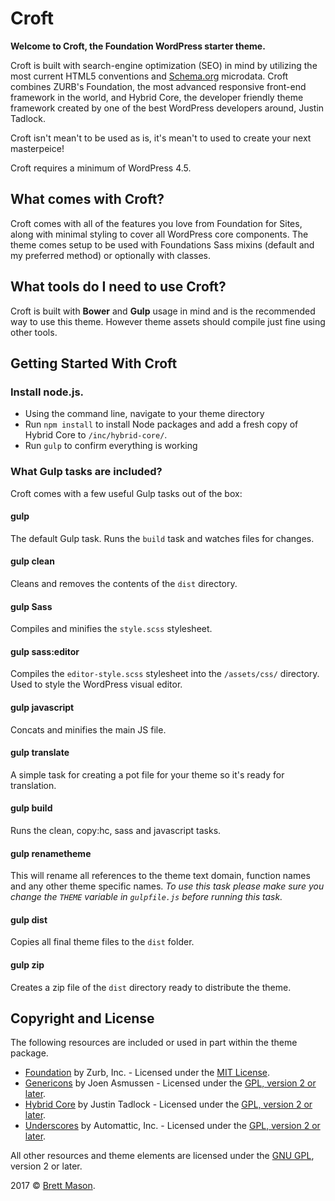 # Croft
**Welcome to Croft, the Foundation WordPress starter theme.**

Croft is built with search-engine optimization (SEO) in mind by utilizing the most current HTML5 conventions and [Schema.org](http://schema.org) microdata.
Croft combines ZURB's Foundation, the most advanced responsive front-end framework in the world, and Hybrid Core, the developer friendly theme framework created by one of the best WordPress developers around, Justin Tadlock.

Croft isn't mean't to be used as is, it's mean't to used to create your next masterpeice!

Croft requires a minimum of WordPress 4.5.

## What comes with Croft?
Croft comes with all of the features you love from Foundation for Sites, along with minimal styling to cover all WordPress core components. The theme comes setup to be used with Foundations Sass mixins (default and my preferred method) or optionally with classes.

## What tools do I need to use Croft?
Croft is built with **Bower** and **Gulp** usage in mind and is the recommended way to use this theme.
However theme assets should compile just fine using other tools.

## Getting Started With Croft

### Install node.js.
- Using the command line, navigate to your theme directory
- Run `npm install` to install Node packages and add a fresh copy of Hybrid Core to `/inc/hybrid-core/`.
- Run `gulp` to confirm everything is working

### What Gulp tasks are included?
Croft comes with a few useful Gulp tasks out of the box:

#### gulp
The default Gulp task. Runs the `build` task and watches files for changes.

#### gulp clean
Cleans and removes the contents of the `dist` directory.

#### gulp Sass
Compiles and minifies the `style.scss` stylesheet.

#### gulp sass:editor
Compiles the `editor-style.scss` stylesheet into the `/assets/css/` directory.
Used to style the WordPress visual editor.

#### gulp javascript
Concats and minifies the main JS file.

#### gulp translate
A simple task for creating a pot file for your theme so it's ready for translation.

#### gulp build
Runs the clean, copy:hc, sass and javascript tasks.

#### gulp renametheme
This will rename all references to the theme text domain, function names and any other theme specific names.
*To use this task please make sure you change the `THEME` variable in `gulpfile.js` before running this task.*

#### gulp dist
Copies all final theme files to the `dist` folder.

#### gulp zip
Creates a zip file of the `dist` directory ready to distribute the theme.

## Copyright and License
The following resources are included or used in part within the theme package.

* [Foundation](http://foundation.zurb.com) by Zurb, Inc. - Licensed under the [MIT License](https://opensource.org/licenses/MIT).
* [Genericons](http://genericons.com/) by Joen Asmussen - Licensed under the [GPL, version 2 or later](http://www.gnu.org/licenses/old-licenses/gpl-2.0.html).
* [Hybrid Core](http://themehybrid.com/) by Justin Tadlock - Licensed under the [GPL, version 2 or later](http://www.gnu.org/licenses/old-licenses/gpl-2.0.html).
* [Underscores](http://underscores.me/) by Automattic, Inc. - Licensed under the [GPL, version 2 or later](http://www.gnu.org/licenses/old-licenses/gpl-2.0.html).

All other resources and theme elements are licensed under the [GNU GPL](http://www.gnu.org/licenses/old-licenses/gpl-2.0.html), version 2 or later.

2017 &copy; [Brett Mason](http://brettmason.co.uk).

